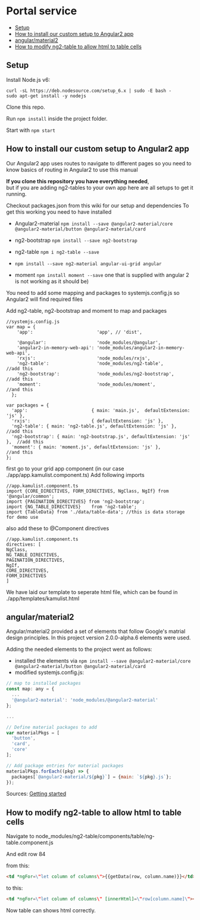 # Portal service

<!-- MDTOC maxdepth:6 firsth1:2 numbering:0 flatten:0 bullets:1 updateOnSave:1 -->

- [Setup](#setup)   
- [How to install our custom setup to Angular2 app](#how-to-install-our-custom-setup-to-angular2-app)   
- [angular/material2](#angularmaterial2)   
- [How to modify ng2-table to allow html to table cells](#how-to-modify-ng2-table-to-allow-html-to-table-cells)   

<!-- /MDTOC -->

## Setup

Install Node.js v6:

```shell
curl -sL https://deb.nodesource.com/setup_6.x | sudo -E bash -
sudo apt-get install -y nodejs
```

Clone this repo.

Run `npm install` inside the project folder.

Start with `npm start`




## How to install our custom setup to Angular2 app

Our Angular2 app uses routes to navigate to different pages so you need to know basics of routing in Angular2 to use this manual

**If you clone this repository you have everything needed**,  
but if you are adding ng2-tables to your own app here are all setups to get it running.

Checkout packages.json from this wiki for our setup and dependencies
To get this working you need to have installed

* Angular2-material ```npm install --save @angular2-material/core @angular2-material/button @angular2-material/card```
* ng2-bootstrap ```npm install --save ng2-bootstrap```  
* ng2-table ```npm i ng2-table --save```  
*  ```npm install --save ng2-material angular-ui-grid angular ```

* moment ```npm install moment --save``` one that is supplied with angular 2 is not working as it should be)  



You need to add some mapping and packages to systemjs.config.js so Angular2 will find required files

Add ng2-table, ng2-bootstrap and moment to map and packages


```
//systemjs.config.js
var map = {
    'app':                        'app', // 'dist',

    '@angular':                   'node_modules/@angular',
    'angular2-in-memory-web-api': 'node_modules/angular2-in-memory-web-api',
    'rxjs':                       'node_modules/rxjs',
    'ng2-table':                  'node_modules/ng2-table',       //add this
    'ng2-bootstrap':              'node_modules/ng2-bootstrap',   //add this
    'moment':                     'node_modules/moment',          //and this
  };

var packages = {
  'app':                        { main: 'main.js',  defaultExtension: 'js' },
  'rxjs':                       { defaultExtension: 'js' },
  'ng2-table': { main: 'ng2-table.js', defaultExtension: 'js' },          //add this
  'ng2-bootstrap': { main: 'ng2-bootstrap.js', defaultExtension: 'js' },  //add this
  'moment': { main: 'moment.js', defaultExtension: 'js' },                //and this
};
```


first go to your grid app component (in our case ./app/app.kamulist.component.ts)
Add following imports
```
//app.kamulist.component.ts
import {CORE_DIRECTIVES, FORM_DIRECTIVES, NgClass, NgIf} from '@angular/common';
import {PAGINATION_DIRECTIVES} from 'ng2-bootstrap';
import {NG_TABLE_DIRECTIVES}    from 'ng2-table';
import {TableData} from './data/table-data'; //this is data storage for demo use
```

also add these to @Component directives

  ```
  //app.kamulist.component.ts
  directives: [
  NgClass,
  NG_TABLE_DIRECTIVES,
  PAGINATION_DIRECTIVES,
  NgIf,
  CORE_DIRECTIVES,
  FORM_DIRECTIVES
  ]
  ```

We have laid our template to seperate html file, which can be found in ./app/templates/kamulist.html

## angular/material2

Angular/material2 provided a set of elements that follow Google's matrial design principles. In this project version 2.0.0-alpha.6 elements were used.

Adding the needed elements to the project went as follows:

- installed the elements via `npm install --save @angular2-material/core @angular2-material/button @angular2-material/card`
- modified systemjs.config.js:

```javascript
// map to installed packages
const map: any = {
  ...
  '@angular2-material': 'node_modules/@angular2-material'
};

...

// Define material packages to add
var materialPkgs = [
  'button',
  'card',
  'core'
];

// Add package entries for material packages
materialPkgs.forEach((pkg) => {
  packages[`@angular2-material/${pkg}`] = {main: `${pkg}.js`};
});
```

Sources: [Getting started](https://github.com/angular/material2/blob/2.0.0-alpha.6/GETTING_STARTED.md)


## How to modify ng2-table to allow html to table cells

Navigate to node_modules/ng2-table/components/table/ng-table.component.js

And edit row 84  

from this:

```html
<td *ngFor=\"let column of columns\">{{getData(row, column.name)}}</td>\n
```  

to this:

```html
<td *ngFor=\"let column of columns\" [innerHtml]=\"row[column.name]\"></td>\n
```

Now table can shows html correctly.
